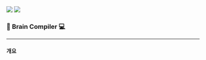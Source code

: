 <div>
<img src="https://capsule-render.vercel.app/api?type=transparent&fontColor=000000&text=Brain-Compiler&height=150&fontSize=60&desc=Since%202022&descAlignY=75&descAlign=60" /><!-- 703ee5 -->
<a href="www.instagram.com/human._.compiler/"><img src="https://img.shields.io/badge/Instagram-ff69b4?style=flat-square&logo=instagram&logoColor=white" /></a>
</div>


<h3>🧠 Brain Compiler 💻</h3>
<hr />

<h4>개요</h4>

